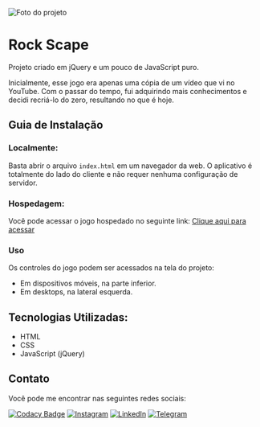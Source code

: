 ![Foto do projeto](https://github.com/lezzin/rock_scape/assets/103830032/9c80f6b8-0757-4b28-9208-1d51d8c18ac0)
# Rock Scape

Projeto criado em jQuery e um pouco de JavaScript puro.

Inicialmente, esse jogo era apenas uma cópia de um vídeo que vi no YouTube. Com o passar do tempo, fui adquirindo mais conhecimentos e decidi recriá-lo do zero, resultando no que é hoje.

## Guia de Instalação

### Localmente:

Basta abrir o arquivo `index.html` em um navegador da web. O aplicativo é totalmente do lado do cliente e não requer nenhuma configuração de servidor.

### Hospedagem:

Você pode acessar o jogo hospedado no seguinte link: [Clique aqui para acessar](https://rockscape.vercel.app/)

### Uso

Os controles do jogo podem ser acessados na tela do projeto:
- Em dispositivos móveis, na parte inferior.
- Em desktops, na lateral esquerda.

## Tecnologias Utilizadas:

- HTML
- CSS
- JavaScript (jQuery)

## Contato

Você pode me encontrar nas seguintes redes sociais:

[![Codacy Badge](https://api.codacy.com/project/badge/Grade/0b62145880c34b318dc9a4098552cf71)](https://app.codacy.com/gh/lezzin/rock_scape?utm_source=github.com&utm_medium=referral&utm_content=lezzin/rock_scape&utm_campaign=Badge_Grade)
[![Instagram](https://img.shields.io/badge/Instagram-E4405F?style=for-the-badge&logo=instagram&logoColor=white)](https://www.instagram.com/leandroadrian_/)
[![LinkedIn](https://img.shields.io/badge/LinkedIn-0077B5?style=for-the-badge&logo=linkedin&logoColor=white)](https://www.linkedin.com/in/leandro-adrian)
[![Telegram](https://img.shields.io/badge/Telegram-2CA5E0?style=for-the-badge&logo=telegram&logoColor=white)](https://t.me/LeandroAdrian)
